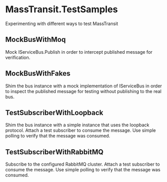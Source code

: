 MassTransit.TestSamples
=======================

Experimenting with different ways to test MassTransit

## MockBusWithMoq ##

Mock IServiceBus.Publish in order to intercept published message for verification.

## MockBusWithFakes ##

Shim the bus instance with a mock implementation of IServiceBus in order to inspect the published message for testing without publishing to the real bus.

## TestSubscriberWithLoopback ##

Shim the bus instance with a simple instance that uses the loopback protocol.  Attach a test subscriber to consume the message.  Use simple polling to verify that the message was consumed.

## TestSubscriberWithRabbitMQ ##

Subscribe to the configured RabbitMQ cluster.  Attach a test subscriber to consume the message.  Use simple polling to verify that the message was consumed.